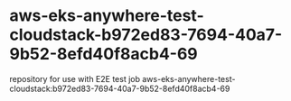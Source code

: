 # aws-eks-anywhere-test-cloudstack-b972ed83-7694-40a7-9b52-8efd40f8acb4-69
repository for use with E2E test job aws-eks-anywhere-test-cloudstack:b972ed83-7694-40a7-9b52-8efd40f8acb4-69
